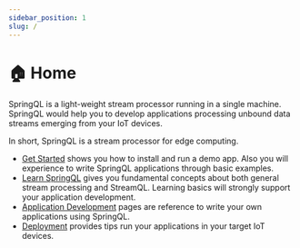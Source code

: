 ```yaml
---
sidebar_position: 1
slug: /
---
```


# 🏠 Home

SpringQL is a light-weight stream processor running in a single machine.
SpringQL would help you to develop applications processing unbound data streams emerging from your IoT devices.

In short, SpringQL is a stream processor for edge computing.

- [Get Started](./get-started/install-and-run-app) shows you how to install and run a demo app.  Also you will experience to write SpringQL applications through basic examples.
- [Learn SpringQL](./learn-springql/introduction-why-to-learn-stream-processing) gives you fundamental concepts about both general stream processing and StreamQL. Learning basics will strongly support your application development.
- [Application Development](./application-development/client-api) pages are reference to write your own applications using SpringQL.
- [Deployment](./deployment/configuration) provides tips run your applications in your target IoT devices.
